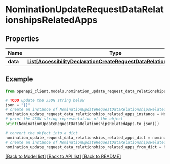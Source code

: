 # NominationUpdateRequestDataRelationshipsRelatedApps


## Properties

Name | Type | Description | Notes
------------ | ------------- | ------------- | -------------
**data** | [**List[AccessibilityDeclarationCreateRequestDataRelationshipsAppData]**](AccessibilityDeclarationCreateRequestDataRelationshipsAppData.md) |  | [optional] 

## Example

```python
from openapi_client.models.nomination_update_request_data_relationships_related_apps import NominationUpdateRequestDataRelationshipsRelatedApps

# TODO update the JSON string below
json = "{}"
# create an instance of NominationUpdateRequestDataRelationshipsRelatedApps from a JSON string
nomination_update_request_data_relationships_related_apps_instance = NominationUpdateRequestDataRelationshipsRelatedApps.from_json(json)
# print the JSON string representation of the object
print(NominationUpdateRequestDataRelationshipsRelatedApps.to_json())

# convert the object into a dict
nomination_update_request_data_relationships_related_apps_dict = nomination_update_request_data_relationships_related_apps_instance.to_dict()
# create an instance of NominationUpdateRequestDataRelationshipsRelatedApps from a dict
nomination_update_request_data_relationships_related_apps_from_dict = NominationUpdateRequestDataRelationshipsRelatedApps.from_dict(nomination_update_request_data_relationships_related_apps_dict)
```
[[Back to Model list]](../README.md#documentation-for-models) [[Back to API list]](../README.md#documentation-for-api-endpoints) [[Back to README]](../README.md)


